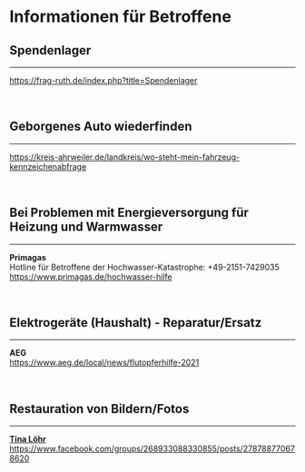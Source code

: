 # Informationen für Betroffene

## Spendenlager
---
<https://frag-ruth.de/index.php?title=Spendenlager>

<br/>

## Geborgenes Auto wiederfinden
---
<https://kreis-ahrweiler.de/landkreis/wo-steht-mein-fahrzeug-kennzeichenabfrage>

<br/>

## Bei Problemen mit Energieversorgung für Heizung und Warmwasser
---
**Primagas**  
Hotline für Betroffene der Hochwasser-Katastrophe: +49-2151-7429035  
<https://www.primagas.de/hochwasser-hilfe>

<br/>

## Elektrogeräte (Haushalt) - Reparatur/Ersatz
---
**AEG**  
<https://www.aeg.de/local/news/flutopferhilfe-2021>

<br/>

## Restauration von Bildern/Fotos
---
**[Tina Löhr](https://www.facebook.com/groups/268933088330855/user/1628523698/)**  
<https://www.facebook.com/groups/268933088330855/posts/278788770678620>
